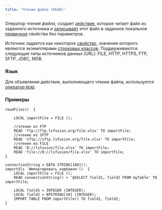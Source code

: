```yaml
---
title: 'Чтение файла (READ)'
---
```


Оператор *чтения файла*, создает [действие](Actions.md), которое читает файл из заданного источника и [записывает](Property_change_CHANGE_.md) этот файл в заданное локальное [первичное](Data_properties_DATA_.md) свойства без параметров.

Источник задается как некоторое [свойство](Properties.md), значения которого являются экземплярами [строковых классов](Built-in_classes.md). Поддерживаются следующие типы источников данных (URL): FILE, HTTP, HTTPS, FTP, SFTP, JDBC, MDB.

### Язык

Для объявления действия, выполняющего чтение файла, используется [оператор `READ`](READ_operator.md).

### Примеры

```lsf
readFiles()  {

    LOCAL importFile = FILE ();

    //чтение из FTP
    READ 'ftp://ftp.lsfusion.org/file.xlsx' TO importFile;
    //чтение из SFTP
    READ 'sftp://sftp.lsfusion.org/file.xlsx' TO importFile;
    //чтение из FILE
    READ 'D://lsfusion/file.xlsx' TO importFile;
    READ 'file://D://lsfusion/file.xlsx' TO importFile;
}

connectionString = DATA STRING[100]();
importXls 'Импортировать надбавки'()  {
    LOCAL importFile = FILE ();
    READ connectionString() + '@SELECT field1, field2 FROM myTable' TO importFile;

    LOCAL field1 = INTEGER (INTEGER);
    LOCAL field2 = BPSTRING[10] (INTEGER);
    IMPORT TABLE FROM importFile() TO field1, field2;
}
```
